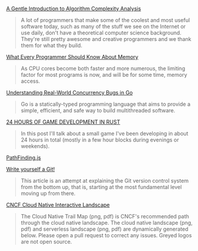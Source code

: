 [A Gentle Introduction to Algorithm Complexity Analysis](http://discrete.gr/complexity/)
> A lot of programmers that make some of the coolest and most useful software today, such as many of the stuff we see on the Internet or use daily, don't have a theoretical computer science background. They're still pretty awesome and creative programmers and we thank them for what they build.

[What Every Programmer Should Know About Memory](https://akkadia.org/drepper/cpumemory.pdf)
> As CPU cores become both faster and more numerous, the limiting factor for most programs is now, and will be for some time, memory access.

[Understanding Real-World Concurrency Bugs in Go](https://songlh.github.io/paper/go-study.pdf)
>Go is a statically-typed programming language that aims to provide a simple, efficient, and safe way to build multithreaded software.

[24 HOURS OF GAME DEVELOPMENT IN RUST](http://iolivia.me/posts/24-hours-of-rust-game-dev/)
> In this post I'll talk about a small game I've been developing in about 24 hours in total (mostly in a few hour blocks during evenings or weekends). 

[PathFinding.js](https://qiao.github.io/PathFinding.js/visual/)

[Write yourself a Git!](https://wyag.thb.lt/)
> This article is an attempt at explaining the Git version control system from the bottom up, that is, starting at the most fundamental level moving up from there. 

[CNCF Cloud Native Interactive Landscape](https://landscape.cncf.io/)
> The Cloud Native Trail Map (png, pdf) is CNCF's recommended path through the cloud native landscape. The cloud native landscape (png, pdf) and serverless landscape (png, pdf) are dynamically generated below. Please open a pull request to correct any issues. Greyed logos are not open source.

